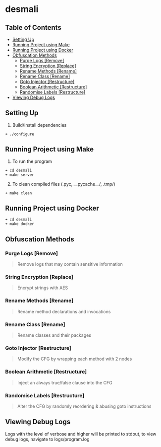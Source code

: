 # desmali <!-- omit in toc -->

## Table of Contents <!-- omit in toc -->
- [Setting Up](#setting-up)
- [Running Project using Make](#running-project-using-make)
- [Running Project using Docker](#running-project-using-docker)
- [Obfuscation Methods](#obfuscation-methods)
  - [Purge Logs [Remove]](#purge-logs-remove)
  - [String Encryption [Replace]](#string-encryption-replace)
  - [Rename Methods [Rename]](#rename-methods-rename)
  - [Rename Class [Rename]](#rename-class-rename)
  - [Goto Injector [Restructure]](#goto-injector-restructure)
  - [Boolean Arithmetic [Restructure]](#boolean-arithmetic-restructure)
  - [Randomise Labels [Restructure]](#randomise-labels-restructure)
- [Viewing Debug Logs](#viewing-debug-logs)

## Setting Up
1. Build/Install dependencies
```console
➜ ./configure
```

## Running Project using Make
1. To run the program
```console
➜ cd desmali
➜ make server
```
2. To clean compiled files (.pyc, \_\_pycache\_\_/, .tmp/)
```console
➜ make clean
```

## Running Project using Docker
```console
➜ cd desmali
➜ make docker
```

## Obfuscation Methods
### Purge Logs [Remove]
> Remove logs that may contain sensitive information

### String Encryption [Replace]
> Encrypt strings with AES

### Rename Methods [Rename]
> Rename method declarations and invocations

### Rename Class [Rename]
> Rename classes and their packages

### Goto Injector [Restructure]
> Modify the CFG by wrapping each method with 2 nodes

### Boolean Arithmetic [Restructure]
> Inject an always true/false clause into the CFG

### Randomise Labels [Restructure]
> Alter the CFG by randomly reordering & abusing goto instructions

## Viewing Debug Logs
Logs with the level of verbose and higher will be printed to stdout, to view debug logs, navigate to logs/program.log
